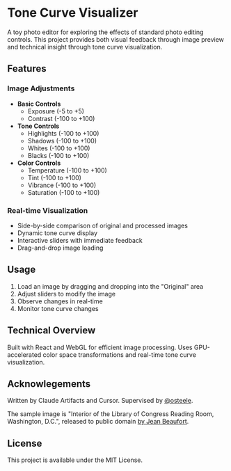 # Tone Curve Visualizer

A toy photo editor for exploring the effects of standard photo editing controls.
This project provides both visual feedback through image preview and technical
insight through tone curve visualization.

## Features

### Image Adjustments
- **Basic Controls**
  - Exposure (-5 to +5)
  - Contrast (-100 to +100)
- **Tone Controls**
  - Highlights (-100 to +100)
  - Shadows (-100 to +100)
  - Whites (-100 to +100)
  - Blacks (-100 to +100)
- **Color Controls**
  - Temperature (-100 to +100)
  - Tint (-100 to +100)
  - Vibrance (-100 to +100)
  - Saturation (-100 to +100)

### Real-time Visualization
- Side-by-side comparison of original and processed images
- Dynamic tone curve display
- Interactive sliders with immediate feedback
- Drag-and-drop image loading

## Usage

1. Load an image by dragging and dropping into the "Original" area
2. Adjust sliders to modify the image
3. Observe changes in real-time
4. Monitor tone curve changes

## Technical Overview

Built with React and WebGL for efficient image processing. Uses GPU-accelerated
color space transformations and real-time tone curve visualization.

## Acknowlegements

Written by Claude Artifacts and Cursor. Supervised by
[@osteele](https://github.com/osteele).

The sample image is "Interior of the Library of Congress Reading Room,
Washington, D.C.", released to public domain [by Jean
Beaufort](https://www.publicdomainpictures.net/en/view-image.php?image=524147&picture=library-of-congress).

## License
This project is available under the MIT License.
